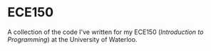 # ECE150
A collection of the code I've written for my ECE150 (_Introduction to Programming_) at the University of Waterloo.
